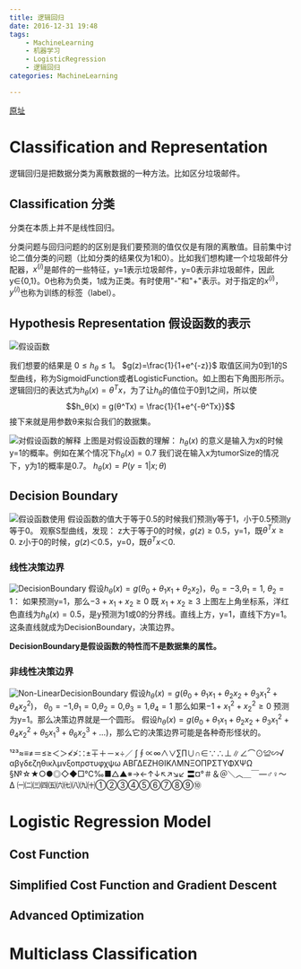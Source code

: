 ```yaml
---
title: 逻辑回归
date: 2016-12-31 19:48
tags: 
    - MachineLearning
    - 机器学习
    - LogisticRegression
    - 逻辑回归
categories: MachineLearning

---
```


[原址](https://www.coursera.org/learn/machine-learning/home/week/3)
# Classification and Representation

逻辑回归是把数据分类为离散数据的一种方法。比如区分垃圾邮件。

## Classification 分类
分类在本质上并不是线性回归。

分类问题与回归问题的的区别是我们要预测的值仅仅是有限的离散值。目前集中讨论二值分类的问题（比如分类的结果仅为1和0）。比如我们想构建一个垃圾邮件分配器，$x^{(i)}$是邮件的一些特征，y=1表示垃圾邮件，y=0表示非垃圾邮件，因此y∈{0,1}。0也称为负类，1成为正类。有时使用"-"和"+"表示。对于指定的$x^{(i)}$，$y^{(i)}$也称为训练的标签（label）。

## Hypothesis Representation 假设函数的表示

![假设函数]({filename}HypothesisRepresentation01.png)

我们想要的结果是 $0≤h_θ≤1$。
$g(z)=\frac{1}{1+e^{-z}}$ 取值区间为0到1的S型曲线，称为SigmoidFunction或者LogisticFunction。如上图右下角图形所示。
逻辑回归的表达式为$h_θ(x) = θ^Tx$，为了让$h_θ$的值位于0到1之间，所以使$$h_θ(x) = g(θ^Tx) = \frac{1}{1+e^{-θ^Tx}}$$
接下来就是用参数θ来拟合我们的数据集。

![对假设函数的解释]({filename}HypothesisRepresentation02.png)
上图是对假设函数的理解：
$h_θ(x)$ 的意义是输入为x的时候y=1的概率。例如在某个情况下$h_θ(x) = 0.7$ 我们说在输入x为tumorSize的情况下，y为1的概率是0.7。
$h_θ(x) = P(y=1|x;θ)$


## Decision Boundary

![假设函数使用]({filename}DecisionBoundary01.png)
假设函数的值大于等于0.5的时候我们预测y等于1，小于0.5预测y等于0。
观察S型曲线，发现：
z大于等于0的时候，$g(z)≥0.5$，y=1，既$θ^Tx ≥ 0$.
z小于0的时候，$g(z)＜0.5$，y=0，既$θ^Tx ＜ 0$.


### 线性决策边界
![DecisionBoundary]({filename}DecisionBoundary02.png)
假设$h_θ(x) = g(θ_0 + θ_1x_1 + θ_2x_2)$，$θ_0 = -3$,$θ_1 = 1$, $θ_2 =1$： 
如果预测y=1，那么$-3 + x_1 + x_2 ≥ 0$ 既 $x_1 + x_2 ≥3$
上图左上角坐标系，洋红色直线为$h_θ(x) = 0.5$，是y预测为1或0的分界线。直线上方，y=1，直线下方y=1。这条直线就成为DecisionBoundary，决策边界。

**DecisionBoundary是假设函数的特性而不是数据集的属性。**

### 非线性决策边界

![Non-LinearDecisionBoundary]({filename}DecisionBoundary03.png)
假设$h_θ(x) = g(θ_0 + θ_1x_1 + θ_2x_2 + θ_3x_1^2 + θ_4x_2^2)$，
$θ_0=-1$,$θ_1=0$,$θ_2=0$,$θ_3=1$,$θ_4=1$
那么如果$-1 + x_1^2 + x_2^2 ≥ 0$ 预测为y=1。那么决策边界就是一个圆形。
假设$h_θ(x) = g(θ_0 + θ_1x_1 + θ_2x_2 + θ_3x_1^2 + θ_4x_2^2 + θ_5x_1^3 + θ_6x_2^3 + ...)$，那么它的决策边界可能是各种奇形怪状的。



¹²³≈≡≠＝≤≥＜＞≮≯∷±∓＋－×÷／
∫∮∝∞∧∨∑∏∪∩∈∵∴⊥∥∠⌒⊙≌∽√
αβγδεζηθικλμνξοπρστυφχψω ΑΒΓΔΕΖΗΘΙΚΛΜΝΞΟΠΡΣΤΥΦΧΨΩ
§№☆★○●◎◇◆□℃‰■△▲※→←↑↓↖↗↘↙
〓¤°＃＆＠＼︿＿￣―♂♀～Δ
㈠㈡㈢㈣㈤㈥㈦㈧㈨㈩①②③④⑤⑥⑦⑧⑨⑩

# Logistic Regression Model

## Cost Function

## Simplified Cost Function and Gradient Descent

## Advanced Optimization

# Multiclass Classification







